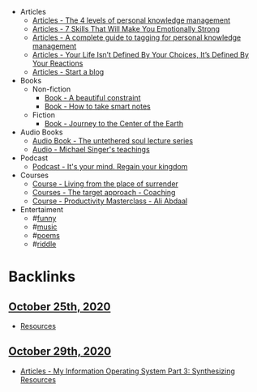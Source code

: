 - Articles
    - [Articles - The 4 levels of personal knowledge management](<Articles - The 4 levels of personal knowledge management.md>)
    - [Articles - 7 Skills That Will Make You Emotionally Strong](<Articles - 7 Skills That Will Make You Emotionally Strong.md>)
    - [Articles - A complete guide to tagging for personal knowledge management](<Articles - A complete guide to tagging for personal knowledge management.md>)
    - [Articles - Your Life Isn’t Defined By Your Choices, It’s Defined By Your Reactions](<Articles - Your Life Isn’t Defined By Your Choices, It’s Defined By Your Reactions.md>)
    - [Articles - Start a blog](<Articles - Start a blog.md>)
- Books
    - Non-fiction
        - [Book - A beautiful constraint](<Book - A beautiful constraint.md>)
        - [Book - How to take smart notes](<Book - How to take smart notes.md>)
    - Fiction
        - [Book - Journey to the Center of the Earth](<Book - Journey to the Center of the Earth.md>)
- Audio Books
    - [Audio Book - The untethered soul lecture series](<Audio Book - The untethered soul lecture series.md>)
    - [Audio - Michael Singer's teachings](<Audio - Michael Singer's teachings.md>)
- Podcast
    - [Podcast - It's your mind. Regain your kingdom](<Podcast - It's your mind. Regain your kingdom.md>)
- Courses
    - [Course - Living from the place of surrender](<Course - Living from the place of surrender.md>)
    - [Courses - The target approach - Coaching](<Courses - The target approach - Coaching.md>)
    - [Course - Productivity Masterclass - Ali Abdaal](<Course - Productivity Masterclass - Ali Abdaal.md>)
- Entertaiment
    - #[funny](<funny.md>)
    - #[music](<music.md>)
    - #[poems](<poems.md>)
    - #[riddle](<riddle.md>)

# Backlinks
## [October 25th, 2020](<October 25th, 2020.md>)
- [Resources](<Resources.md>)

## [October 29th, 2020](<October 29th, 2020.md>)
- [Articles - My Information Operating System Part 3: Synthesizing](<Articles - My Information Operating System Part 3: Synthesizing.md>) [Resources](<Resources.md>)

